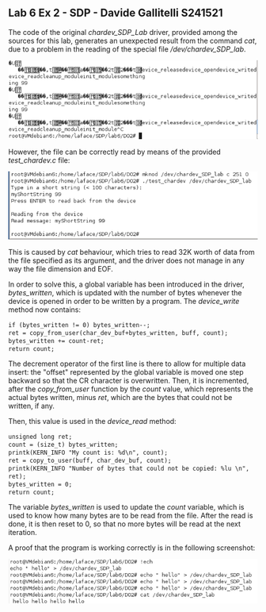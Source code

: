 ## Lab 6 Ex 2 - SDP - Davide Gallitelli S241521

The code of the original _chardev\_SDP\_Lab_ driver, provided among the sources for this lab, generates an unexpected result from the command _cat_, due to a problem in the reading of the special file _/dev/chardev\_SDP\_lab_.

![cat_not_working](echo_cat_error.png)

However, the file can be correctly read by means of the provided _test\_chardev.c_ file:

![mknod_and_test_chardev](./mknod_and_test_chardev.png)

This is caused by _cat_ behaviour, which tries to read 32K worth of data from the file specified as its argument, and the driver does not manage in any way the file dimension and EOF.

In order to solve this, a global variable has been introduced in the driver, _bytes\_written_, which is updated with the number of bytes whenever the device is opened in order to be written by a program. The _device\_write_ method now contains:

```
if (bytes_written != 0) bytes_written--;
ret = copy_from_user(char_dev_buf+bytes_written, buff, count);
bytes_written += count-ret;
return count;
```

The decrement operator of the first line is there to allow for multiple data insert: the "offset" represented by the global variable is moved one step backward so that the CR character is overwritten. Then, it is incremented, after the _copy\_from\_user_ function by the _count_ value, which represents the actual bytes written, minus _ret_, which are the bytes that could not be written, if any.

Then, this value is used in the _device\_read_ method:

	unsigned long ret;
	count = (size_t) bytes_written;
	printk(KERN_INFO "My count is: %d\n", count);
	ret = copy_to_user(buff, char_dev_buf, count);
	printk(KERN_INFO "Number of bytes that could not be copied: %lu \n", ret);
	bytes_written = 0;
	return count;

The variable _bytes\_written_ is used to update the _count_ variable, which is used to know how many bytes are to be read from the file. After the read is done, it is then reset to 0, so that no more bytes will be read at the next iteration.

A proof that the program is working correctly is in the following screenshot:

![working_proof](working_proof.png)